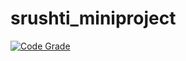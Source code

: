 # srushti_miniproject


[![Code Grade](https://www.code-inspector.com/project/25025/score/svg)](https://frontend.code-inspector.com/project/25025/dashboard)
